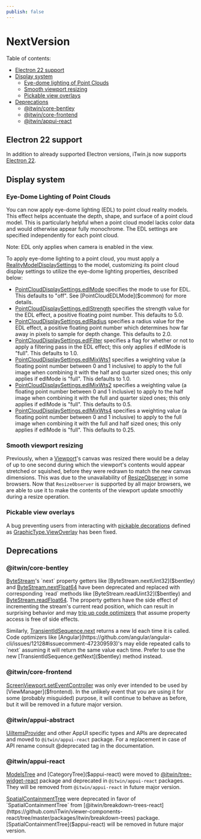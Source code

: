 ```yaml
---
publish: false
---
```

# NextVersion

Table of contents:

- [Electron 22 support](#electron-22-support)
- [Display system](#display-system)
  - [Eye-dome lighting of Point Clouds](#eye-dome-lighting-of-point-clouds)
  - [Smooth viewport resizing](#smooth-viewport-resizing)
  - [Pickable view overlays](#pickable-view-overlays)
- [Deprecations](#deprecations)
  - [@itwin/core-bentley](#itwincore-bentley)
  - [@itwin/core-frontend](#itwincore-frontend)
  - [@itwin/appui-react](#itwinappui-react)

## Electron 22 support

In addition to already supported Electron versions, iTwin.js now supports [Electron 22](https://www.electronjs.org/blog/electron-22-0).

## Display system

### Eye-Dome Lighting of Point Clouds

You can now apply eye-dome lighting (EDL) to point cloud reality models. This effect helps accentuate the depth, shape, and surface of a point cloud model. This is particularly helpful when a point cloud model lacks color data and would otherwise appear fully monochrome. The EDL settings are specified independently for each point cloud.

Note: EDL only applies when camera is enabled in the view.

To apply eye-dome lighting to a point cloud, you must apply a [RealityModelDisplaySettings]($common) to the model, customizing its point cloud display settings to utilize the eye-dome lighting properties, described below:

- [PointCloudDisplaySettings.edlMode]($common) specifies the mode to use for EDL. This defaults to "off". See [PointCloudEDLMode]($common) for more details.
- [PointCloudDisplaySettings.edlStrength]($common) specifies the strength value for the EDL effect, a positive floating point number. This defaults to 5.0.
- [PointCloudDisplaySettings.edlRadius]($common) specifies a radius value for the EDL effect, a positive floating point number which determines how far away in pixels to sample for depth change. This defaults to 2.0.
- [PointCloudDisplaySettings.edlFilter]($common) specifies a flag for whether or not to apply a filtering pass in the EDL effect; this only applies if edlMode is "full". This defaults to 1.0.
- [PointCloudDisplaySettings.edlMixWts1]($common) specifies a weighting value (a floating point number between 0 and 1 inclusive) to apply to the full image when combining it with the half and quarter sized ones; this only applies if edlMode is "full". This defaults to 1.0.
- [PointCloudDisplaySettings.edlMixWts2]($common) specifies a weighting value (a floating point number between 0 and 1 inclusive) to apply to the half image when combining it with the full and quarter sized ones; this only applies if edlMode is "full". This defaults to 0.5.
- [PointCloudDisplaySettings.edlMixWts4]($common) specifies a weighting value (a floating point number between 0 and 1 inclusive) to apply to the full image when combining it with the full and half sized ones; this only applies if edlMode is "full". This defaults to 0.25.

### Smooth viewport resizing

Previously, when a [Viewport]($frontend)'s canvas was resized there would be a delay of up to one second during which the viewport's contents would appear stretched or squished, before they were redrawn to match the new canvas dimensions. This was due to the unavailability of [ResizeObserver](https://developer.mozilla.org/en-US/docs/Web/API/ResizeObserver) in some browsers. Now that `ResizeObserver` is supported by all major browsers, we are able to use it to make the contents of the viewport update smoothly during a resize operation.

### Pickable view overlays

A bug preventing users from interacting with [pickable decorations](../learning/frontend/ViewDecorations.md#pickable-view-graphic-decorations) defined as [GraphicType.ViewOverlay]($frontend) has been fixed.

## Deprecations

### @itwin/core-bentley

[ByteStream]($bentley)'s `next` property getters like [ByteStream.nextUint32]($bentley) and [ByteStream.nextFloat64]($bentley) have been deprecated and replaced with corresponding `read` methods like [ByteStream.readUint32]($bentley) and [ByteStream.readFloat64]($bentley). The property getters have the side effect of incrementing the stream's current read position, which can result in surprising behavior and may [trip up code optimizers](https://github.com/angular/angular-cli/issues/12128#issuecomment-472309593) that assume property access is free of side effects.

Similarly, [TransientIdSequence.next]($bentley) returns a new Id each time it is called. Code optimizers like [Angular](https://github.com/angular/angular-cli/issues/12128#issuecomment-472309593)'s may elide repeated calls to `next` assuming it will return the same value each time. Prefer to use the new [TransientIdSequence.getNext]($bentley) method instead.

### @itwin/core-frontend

[ScreenViewport.setEventController]($frontend) was only ever intended to be used by [ViewManager]($frontend). In the unlikely event that you are using it for some (probably misguided) purpose, it will continue to behave as before, but it will be removed in a future major version.

### @itwin/appui-abstract

[UiItemsProvider]($appui-abstract) and other AppUI specific types and APIs are deprecated and moved to `@itwin/appui-react` package.
For a replacement in case of API rename consult @deprecated tag in the documentation.

### @itwin/appui-react

[ModelsTree]($appui-react) and [CategoryTree]($appui-react) were moved to [@itwin/tree-widget-react](https://github.com/iTwin/viewer-components-react/tree/master/packages/itwin/tree-widget) package and deprecated in `@itwin/appui-react` packages. They will be removed from `@itwin/appui-react` in future major version.

[SpatialContainmentTree]($appui-react) were deprecated in favor of `SpatialContainmentTree` from [@itwin/breakdown-trees-react](https://github.com/iTwin/viewer-components-react/tree/master/packages/itwin/breakdown-trees) package. [SpatialContainmentTree]($appui-react) will be removed in future major version.
